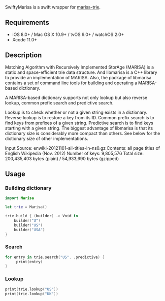 SwiftyMarisa is a swift wrapper for [marisa-trie](https://marisa-trie.googlecode.com/).

## Requirements

- iOS 8.0+ / Mac OS X 10.9+ / tvOS 9.0+ / watchOS 2.0+
- Xcode 11.0+

## Description

Matching Algorithm with Recursively Implemented StorAge (MARISA) is a static and space-efficient trie data structure. And libmarisa is a C++ library to provide an implementation of MARISA. Also, the package of libmarisa contains a set of command line tools for building and operating a MARISA-based dictionary.

A MARISA-based dictionary supports not only lookup but also reverse lookup, common prefix search and predictive search.

Lookup is to check whether or not a given string exists in a dictionary.
Reverse lookup is to restore a key from its ID.
Common prefix search is to find keys from prefixes of a given string.
Predictive search is to find keys starting with a given string.
The biggest advantage of libmarisa is that its dictionary size is considerably more compact than others. See below for the dictionary size of other implementations.

Input
Source: enwiki-20121101-all-titles-in-ns0.gz
Contents: all page titles of English Wikipedia (Nov. 2012)
Number of keys: 9,805,576
Total size: 200,435,403 bytes (plain) / 54,933,690 bytes (gzipped)

## Usage

### Building dictionary

```swift
import Marisa

let trie = Marisa()

trie.build { (builder) -> Void in
    builder("U")
    builder("US")
    builder("USA")
}
```

### Search

```swift
for entry in trie.search("US", .predictive) {
     print(entry)
}
```

### Lookup

```swift
print(trie.lookup("US"))
print(trie.lookup("UK"))
```
